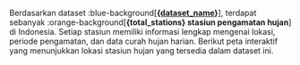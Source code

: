 Berdasarkan dataset :blue-background[[**{dataset_name}**]({dataset_link})], terdapat sebanyak :orange-background[**{total_stations} stasiun pengamatan hujan**] di Indonesia. Setiap stasiun memiliki informasi lengkap mengenai lokasi, periode pengamatan, dan data curah hujan harian. Berikut peta interaktif yang menunjukkan lokasi stasiun hujan yang tersedia dalam dataset ini.